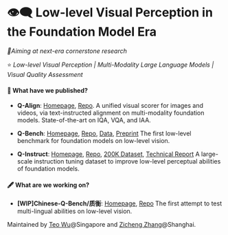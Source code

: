 # 👁️‍🗨️ Low-level Visual Perception in the Foundation Model Era

_🔖Aiming at next-era cornerstone research_

⭐ _Low-level Visual Perception | Multi-Modality Large Language Models | Visual Quality Assessment_
#### 📖 What have we published?

- **Q-Align**: [Homepage](https://q-align.github.io/), [Repo](https://github.com/Q-Future/Q-Align). A unified visual scorer for images and videos, via text-instructed alignment on multi-modality foundation models. State-of-the-art on IQA, VQA, and IAA.

- **Q-Bench**: [Homepage](https://q-future.github.io/Q-Bench/), [Repo](https://github.com/Q-Future/Q-Bench), [Data](https://github.com/Q-Future/Q-Bench/releases/tag/v1.0.1.1014datarelease), [Preprint](https://arxiv.org/abs/2309.14181) The first low-level benchmark for foundation models on low-level vision.
- **Q-Instruct**: [Homepage](https://q-future.github.io/Q-Instruct), [Repo](https://github.com/Q-Future/Q-Instruct),  [200K Dataset](https://huggingface.co/datasets/teowu/Q-Instruct), [Technical Report](https://q-future.github.io/Q-Instruct/fig/Q_Instruct_v0_1_preview.pdf) A large-scale instruction tuning dataset to improve low-level perceptual abilities of foundation models.

#### 🖋️ What are we working on?

- **[WIP]Chinese-Q-Bench/质衡**: [Homepage](https://q-future.github.io/Chinese-Q-Bench/), [Repo](https://github.com/Q-Future/Chinese-Q-Bench) The first attempt to test multi-lingual abilities on low-level vision.



Maintained by [Teo Wu](https://github.com/teowu)@Singapore and [Zicheng Zhang](https://github.com/zzc-1998)@Shanghai.

